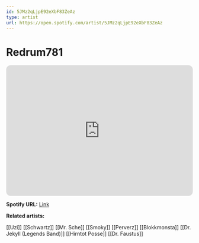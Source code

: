 ```yaml
---
id: 5JMz2qLjpE92eXbF83ZeAz
type: artist
url: https://open.spotify.com/artist/5JMz2qLjpE92eXbF83ZeAz
---
```

# Redrum781

<iframe style="border-radius:12px" src="https://open.spotify.com/embed/artist/5JMz2qLjpE92eXbF83ZeAz" width="100%" height="352" frameBorder="0" allowfullscreen="" allow="autoplay; clipboard-write; encrypted-media; fullscreen; picture-in-picture" loading="lazy"></iframe>

**Spotify URL:** [Link](https://open.spotify.com/artist/5JMz2qLjpE92eXbF83ZeAz)

**Related artists:**

[[Uzi]]
[[Schwartz]]
[[Mr. Sche]]
[[Smoky]]
[[Perverz]]
[[Blokkmonsta]]
[[Dr. Jekyll (Legends Band)]]
[[Hirntot Posse]]
[[Dr. Faustus]]
